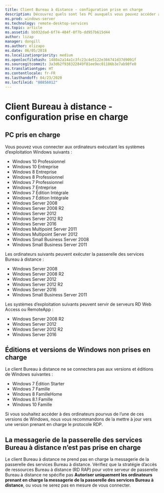 ```yaml
---
title: Client Bureau à distance - configuration prise en charge
description: Découvrez quels sont les PC auxquels vous pouvez accéder avec les clients Bureau à distance
ms.prod: windows-server
ms.technology: remote-desktop-services
ms.topic: article
ms.assetid: bb932dad-6f74-484f-8f7b-dd957b615d44
author: lizap
manager: dongill
ms.author: elizapo
ms.date: 06/05/2018
ms.localizationpriority: medium
ms.openlocfilehash: 1480a2a14a1c3fc23c4e5122e366741d37d9091f
ms.sourcegitcommit: 3a3d62f938322849f81ee9ec01186b3e7ab90fe0
ms.translationtype: HT
ms.contentlocale: fr-FR
ms.lasthandoff: 04/23/2020
ms.locfileid: "80856012"
---
```

# <a name="remote-desktop-client---supported-configuration"></a>Client Bureau à distance - configuration prise en charge

## <a name="supported-pcs"></a>PC pris en charge
Vous pouvez vous connecter aux ordinateurs exécutant les systèmes d’exploitation Windows suivants :
- Windows 10 Professionnel
- Windows 10 Entreprise
- Windows 8 Entreprise
- Windows 8 Professionnel
- Windows 7 Professionnel
- Windows 7 Entreprise
- Windows 7 Édition Intégrale
- Windows 7 Édition Intégrale
- Windows Server 2008
- Windows Server 2008 R2
- Windows Server 2012
- Windows Server 2012 R2
- Windows Server 2016
- Windows Multipoint Server 2011
- Windows Multipoint Server 2012
- Windows Small Business Server 2008
- Windows Small Business Server 2011

Les ordinateurs suivants peuvent exécuter la passerelle des services Bureau à distance :

- Windows Server 2008
- Windows Server 2008 R2
- Windows Server 2012
- Windows Server 2012 R2
- Windows Server 2016
- Windows Small Business Server 2011

Les systèmes d’exploitation suivants peuvent servir de serveurs RD Web Access ou RemoteApp :
- Windows Server 2008 R2
- Windows Server 2012
- Windows Server 2012 R2
- Windows Server 2016

## <a name="unsupported-windows-versions-and-editions"></a>Éditions et versions de Windows non prises en charge

Le client Bureau à distance ne se connectera pas aux versions et éditions de Windows suivantes :

- Windows 7 Édition Starter
- Windows 7 Famille
- Windows 8 FamilleHome
- Windows 8.1 Famille
- Windows 10 Famille

Si vous souhaitez accéder à des ordinateurs pourvus de l’une de ces versions de Windows, nous vous recommandons de la mettre à jour vers une version prenant en charge le protocole RDP.

## <a name="rd-gateway-messaging-is-not-supported"></a>La messagerie de la passerelle des services Bureau à distance n’est pas prise en charge
Le client Bureau à distance ne prend pas en charge la messagerie de la passerelle des services Bureau à distance. Vérifiez que la stratégie d’accès de ressources Bureau à distance (RD RAP) pour votre serveur de passerelle Bureau à distance ne spécifie pas **Autoriser uniquement les ordinateurs prenant en charge la messagerie de la passerelle des services Bureau à distance**, ou vous ne serez pas en mesure de vous connecter.